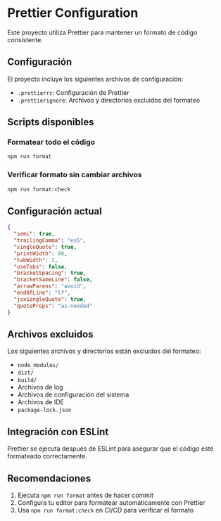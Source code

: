 # Prettier Configuration

Este proyecto utiliza Prettier para mantener un formato de código consistente.

## Configuración

El proyecto incluye los siguientes archivos de configuración:

- `.prettierrc`: Configuración de Prettier
- `.prettierignore`: Archivos y directorios excluidos del formateo

## Scripts disponibles

### Formatear todo el código
```bash
npm run format
```

### Verificar formato sin cambiar archivos
```bash
npm run format:check
```

## Configuración actual

```json
{
  "semi": true,
  "trailingComma": "es5",
  "singleQuote": true,
  "printWidth": 80,
  "tabWidth": 2,
  "useTabs": false,
  "bracketSpacing": true,
  "bracketSameLine": false,
  "arrowParens": "avoid",
  "endOfLine": "lf",
  "jsxSingleQuote": true,
  "quoteProps": "as-needed"
}
```

## Archivos excluidos

Los siguientes archivos y directorios están excluidos del formateo:

- `node_modules/`
- `dist/`
- `build/`
- Archivos de log
- Archivos de configuración del sistema
- Archivos de IDE
- `package-lock.json`

## Integración con ESLint

Prettier se ejecuta después de ESLint para asegurar que el código esté formateado correctamente.

## Recomendaciones

1. Ejecuta `npm run format` antes de hacer commit
2. Configura tu editor para formatear automáticamente con Prettier
3. Usa `npm run format:check` en CI/CD para verificar el formato
